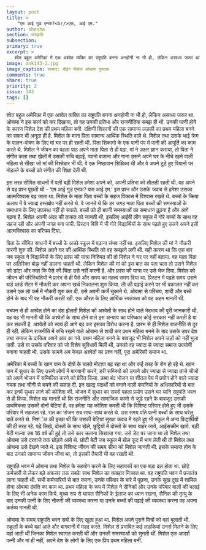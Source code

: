 ```yaml
---
layout: post
title: > 
    "एम आई गुड एनफ?<br/>एस, आई एम."
author: shesha
section: संस्कृति
subsection:
primary: true
excerpt: >
   श्वेत बहुल अमेरिका में एक अश्वेत व्यक्ति का राष्ट्रपति बनना अनहोनी ना भी हो, लेकिन असाध्य जरूर था. ओबामा ने इस कार्य को कर दिखाया, तो वह उनकी प्रतिभा और राजनीतिक समझ ही थी.
image: ank143-2.jpg
image_caption: साभार: बीइंग मिचेल ओबामा पुस्तक
comments: true
share: true
priority: 2
issue: 143
tags: []
---
```


श्वेत बहुल अमेरिका में एक अश्वेत व्यक्ति का राष्ट्रपति बनना अनहोनी ना भी हो, लेकिन असाध्य जरूर था. ओबामा ने इस कार्य को कर दिखाया, तो वह उनकी प्रतिभा और राजनीतिक समझ ही थी. उनकी पत्नी होने के कारण मिशेल देश की प्रथम महिला बनी. दक्षिणी शिकागों की एक सामान्य लड़की का प्रथम महिला बनने का सफर भी अनूठा ही है. मिशेल के माता पिता सामान्य आर्थिक स्थिति वाले थे. मिशेल तथा उसके भाई क्रेग के पालन-पोषण के लिए मां घर पर ही रहती थी. पिता शिकागो के एक पानी पंप में पानी की आपूर्ति का काम करते थे. मिशेल ने जीवन का पहला पाठ अपने माता पिता से ही पढ़ा. मां ने अक्षर ज्ञान कराया, तो पिता ने संगीत कला तथा खेलों में उसकी रुचि बढ़ाई. प्यानो बजाना और गाना उसने अपने घर के नीचे रहने वाली महिला से सीखा जो मां की रिश्तेदार भी थी. वे एक निष्ठावान शिक्षिका थी और वे अपने टूटे हुए पियानो पर मोहल्ले के बच्चों को संगीत की शिक्षा देती थी.

इस तरह सीमित साधनों में पली बढ़ी मिशेल हमेशा अपने को, अपनी प्रतिभा को तौलती रहती थी. वह अपने से यह प्रश्न पूछती थी - ‘एम आई गुड एनफ? यस आई एम.’ इस प्रश्न और उसके जवाब से हमेशा उसका आत्मविश्वास बढ़ जाता था. मिशेल के माता पिता बच्चों के सहज विकास में विश्वास रखते थे. बच्चों के क्रिया कलाप में वे ज्यादा हस्तक्षेप नहीं करते थे. वे जानते थे कि हर जगह माता पिता बच्चों की समस्याओं के समाधान के लिए उपलब्ध नहीं हो सकते. बच्चों को ही बपनी समस्याओं का समाधान ढ़ूढ़ना है और आगे बढ़ना है. मिशेल अपनी अंदर की ताकत को जानती थी, इसलिए आईवी लीग स्कूल में गोरे बच्चों के साथ वह सहज रही और अपनी जगह बना पायी. प्रिस्टन विवि में भी गोरे विद्यार्थियों के साथ पढ़ते हुए उसने अपने इसी आत्मविश्वास का परिचय दिया.

पिता के सीमित साधनों में बच्चों के अच्छे स्कूल में पढ़ाना संभव नहीं था. इसलिए मिशेल की मां ने नौकरी करनी शुरु की. मिशेल अपने घर की आर्थिक स्थिति को वह समझने लगी थी. यही कारण था कि एक बार जब स्कूल ने विद्यार्थियों के लिए फ्रांस की यात्रा निश्चित की तो मिशेल ने घर पर नहीं बताया. वह माता पिता पर अतिरिक्त बोझ नहीं डालना चाहती थी. लेकिन मिशेल की मां को इस बात का पता चला तो उसने मिशेल को डांटा और कहा कि पैसे की चिंता उसे नहीं करनी है. और फ्रांस की यात्रा पर उसे भेज दिया. मिशेल को जीवन की परिस्थितियों ने प्रारंभ से ही पैसे और समय का महत्व समण दिया था. प्रिस्टन में पढ़ते समय उसने थर्ड व्लर्ड सेंटर में नौकरी कर अपना खर्च निकालना शुरु किया. लाॅ की पढ़ाई करने पर भी वकालत नहीं कर उसने एक लाॅ फर्म में नौकरी शुरु कर दी. उसे अपनी कर्जे चुकाने थे. ओबामा से परिचय, शादी और बच्चे होने के बाद भी वह नौकरी करती रही. एक औरत के लिए आर्थिक स्वतंत्रता को वह अहम मानती थी.

बचपन से ही अश्वेत होने का दंश झेलती मिशेल को अश्वेतों के साथ होने वाले भेदभाव की पूरी जानकारी थी. वह यह भी मानती थी कि अश्वेतों के साथ होने वाले इस अन्याय का परिष्कार कोई सरकार नहीं करती है या कर सकती है. अश्वेतों को स्वयं ही आगे बढ़ कर इसका विरोध करना है. प्रारंभ से ही मिशेल राजनीति से दूर ही रही. लेकिन राजनीति में रुचि रखने वाले ओबामा से शादी कर प्रथम महिला बनने के बाद उसके उपर देश तथा समाज के दायित्व अपने आप आ गये. प्रथम महिला बनने के बावजूद भी मिशेल अपने जड़ों को नहीं भुला पायी. उसे या उसके परिवार को जो विशेष सुविधायें मिली थी, उनको वह ज्यादा से ज्यादा समाज उपयोगी बनाना चाहती थी. उसके सामने अब केवल अश्वेतों का प्रश्न नहीं, पूरा अमेरिकी समाज था.

अमेरिका में बच्चों के खान पान के दोषों के चलते मोटापा बढ़ रहा था और कई तरह के रोग हो रहे थे. खान पान में सुधार के लिए उसने लोगों में बागवानी करने, हरी सब्जियों को उगाने और ज्यादा से ज्यादा ताजे चीजों को अपने भोजन में सम्मिलित करने को प्रेरित किया. डब्बा बंद भोजन या शीतल पेय में प्रयोग होने वाले ज्यादा नमक तथा चीनी से बचने की सलाह दी. इन खाद्य पदार्थों को बनाने वाली कंपनियों के अधिकारियों से बात कर इनमें सुधार लाने की कोशिश की. भोजन में सुधार का सबसे पहला प्रयोग उसने घर यानि राष्ट्रपति भवन से ही किया.
मिशेल यह मानती थी कि राजनीति और सामाजिक कामो से जुड़े रहने के बावजूद उसकी प्राथमिकता उसकी दोनों बेटियां हैं. वह हमेशा यह कोशिश करती थी कि विशिष्ट परिवार होते हुए भी उसके परिवार में सहजता रहे. रात का भोजन सब साथ-साथ करते थे. उस समय पति पत्नी बच्चों के साथ घरेलु बातें करते थे. मिशंेल की इच्छा थी कि उसकी बेटियां सुरक्षा कवच में रहते हुए भी स्कूल में अन्य विद्यार्थियों की ही तरह रहे. पढ़े लिखे, दोस्तों के साथ खेले, छुट्टियों में दोस्तों के साथ बाहर जाये, आईसक्रीम खाये. बड़ी बेटी माल्या जब 16 वर्ष की हुई तो उसे कार चलाना सिखाया गया. उसे डेट पर जाना था तो मिशेल तथा ओबामा उसे दरवाजे तक छोड़ने आये थे. छोटी बेटी जब स्कूल में खेल कूद में भाग लेती थी तो मिशेल तथा ओबामा उसे देखने जाते थे. इस विशिष्ट जीवन की समय सीमा को मिशेल जानती थी. इसके समाप्त होन के बाद उनको सामान्य जीवन जीना था, तो इसकी तैयारी भी वह रखती थी.

राष्ट्रपति भवन में ओबामा तथा मिशेल के सहयोग करने के लिए सहायकों का एक बड़ा दल होता था. छोटे कर्मचारी से लेकर बड़े अफसर तक सबके साथ मिशेल का व्यवहार मित्रवत था. वह राष्ट्रपति भवन में प्रजातंत्र लाना चाहती थी. सभी कर्मचारियों से बात करना, उनके परिवार के बारे में पूछना, उनके सुख दुख में शामिल होना ओबामा दंपत्ति का काम था. प्रथम महिला के रूप में मिशेल ने सैनिकों और उनके परिवार वालों की भलाई के लिए भी अनेक काम किये. मुख्य रूप से घायल सैनिकों के ईलाज का ध्यान रखना, सैनिक की मृत्यु के बाद उनकी पत्नी के लिए नौकरी की व्यवस्था करना या उनके बच्चों की पढ़ाई की व्यवस्था करना वह अपना कर्तव्य मानती थी.

ओबामा के समय राष्ट्रपति भवन सबों के लिए खुला हुआ था. मिशेल अपने पुराने मित्रों को वहां बुलाती थी. स्कूलों के बच्चे वहां आते और बागवानी में मदद करते. मिशेल से प्रभावित कई लड़कियां उनसे मिलने के लिए वहां आती थीं जिनका मिशेल स्वागत करती थीं और उनकी समस्याओं को सुनती थीं. मिशेल एक आदर्श पत्नी और मां ही नहीं, अपने देश के लोगों के लिए एक प्रिय प्रथम महिला बनीं.

